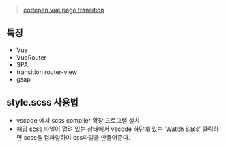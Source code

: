 > [codepen vue page transition](https://codepen.io/daniel-hult/pen/RwrYozK)<br>
## 특징
- Vue
- VueRouter
- SPA
- transition router-view
- gsap

## style.scss 사용법
- vscode 에서 scss compiler 확장 프로그램 설치
- 해당 scss 파일이 열려 있는 상태에서 vscode 하단에 있는 'Watch Sass' 클릭하면 scss을 컴파일하여 css파일을 만들어준다.